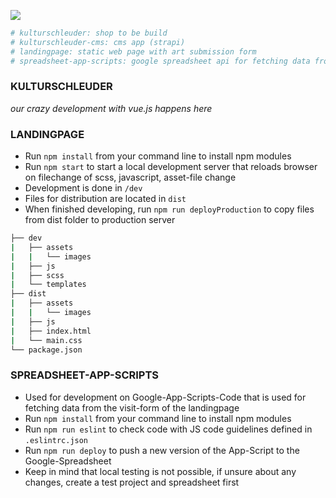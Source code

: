 <p style="max-width: 300px">
    <a href="https://www.kulturgenerator.de" target="_blank">
        <img src="https://www.kulturgenerator.de/assets/images/kulturgenerator.png">
    </a>
</p>

```bash
# kulturschleuder: shop to be build
# kulturschleuder-cms: cms app (strapi)
# landingpage: static web page with art submission form
# spreadsheet-app-scripts: google spreadsheet api for fetching data from submission form
```

### KULTURSCHLEUDER
*our crazy development with vue.js happens here*

### LANDINGPAGE
- Run `npm install` from your command line to install npm modules
- Run `npm start` to start a local development server that reloads browser on filechange of scss, javascript, asset-file change
- Development is done in `/dev`
- Files for distribution are located in `dist`
- When finished developing, run `npm run deployProduction` to copy files from dist folder to production server

```bash
├── dev
|   ├── assets
|   |   └── images
|   ├── js
|   ├── scss
|   └── templates
├── dist
|   ├── assets
|   |   └── images
|   ├── js
|   ├── index.html
|   └── main.css
└── package.json
```

### SPREADSHEET-APP-SCRIPTS
- Used for development on Google-App-Scripts-Code that is used for fetching data from the visit-form of the landingpage
- Run `npm install` from your command line to install npm modules
- Run `npm run eslint` to check code with JS code guidelines defined in `.eslintrc.json`
- Run `npm run deploy` to push a new version of the App-Script to the Google-Spreadsheet
- Keep in mind that local testing is not possible, if unsure about any changes, create a test project and spreadsheet first
